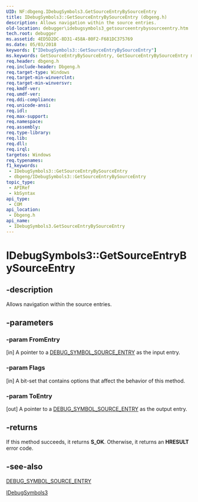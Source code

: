 ```yaml
---
UID: NF:dbgeng.IDebugSymbols3.GetSourceEntryBySourceEntry
title: IDebugSymbols3::GetSourceEntryBySourceEntry (dbgeng.h)
description: Allows navigation within the source entries.
old-location: debugger\idebugsymbols3_getsourceentrybysourceentry.htm
tech.root: debugger
ms.assetid: 4ED5D2DC-8D31-458A-80F2-F681DC375769
ms.date: 05/03/2018
keywords: ["IDebugSymbols3::GetSourceEntryBySourceEntry"]
ms.keywords: GetSourceEntryBySourceEntry, GetSourceEntryBySourceEntry method [Windows Debugging], GetSourceEntryBySourceEntry method [Windows Debugging],IDebugSymbols3 interface, IDebugSymbols3 interface [Windows Debugging],GetSourceEntryBySourceEntry method, IDebugSymbols3.GetSourceEntryBySourceEntry, IDebugSymbols3::GetSourceEntryBySourceEntry, dbgeng/IDebugSymbols3::GetSourceEntryBySourceEntry, debugger.idebugsymbols3_getsourceentrybysourceentry
req.header: dbgeng.h
req.include-header: Dbgeng.h
req.target-type: Windows
req.target-min-winverclnt: 
req.target-min-winversvr: 
req.kmdf-ver: 
req.umdf-ver: 
req.ddi-compliance: 
req.unicode-ansi: 
req.idl: 
req.max-support: 
req.namespace: 
req.assembly: 
req.type-library: 
req.lib: 
req.dll: 
req.irql: 
targetos: Windows
req.typenames: 
f1_keywords:
 - IDebugSymbols3::GetSourceEntryBySourceEntry
 - dbgeng/IDebugSymbols3::GetSourceEntryBySourceEntry
topic_type:
 - APIRef
 - kbSyntax
api_type:
 - COM
api_location:
 - Dbgeng.h
api_name:
 - IDebugSymbols3.GetSourceEntryBySourceEntry
---
```


# IDebugSymbols3::GetSourceEntryBySourceEntry


## -description

Allows navigation within the
    source entries.

## -parameters

### -param FromEntry 

[in]
A pointer to a <a href="https://docs.microsoft.com/windows-hardware/drivers/ddi/dbgeng/ns-dbgeng-_debug_symbol_source_entry">DEBUG_SYMBOL_SOURCE_ENTRY</a> as the input entry.

### -param Flags 

[in]
A bit-set that contains options that affect the behavior of this method.

### -param ToEntry 

[out]
A pointer to a <a href="https://docs.microsoft.com/windows-hardware/drivers/ddi/dbgeng/ns-dbgeng-_debug_symbol_source_entry">DEBUG_SYMBOL_SOURCE_ENTRY</a> as the output entry.

## -returns

If this method succeeds, it returns **S_OK**. Otherwise, it returns an **HRESULT** error code.

## -see-also

<a href="https://docs.microsoft.com/windows-hardware/drivers/ddi/dbgeng/ns-dbgeng-_debug_symbol_source_entry">DEBUG_SYMBOL_SOURCE_ENTRY</a>



<a href="https://docs.microsoft.com/windows-hardware/drivers/ddi/dbgeng/nn-dbgeng-idebugsymbols3">IDebugSymbols3</a>

